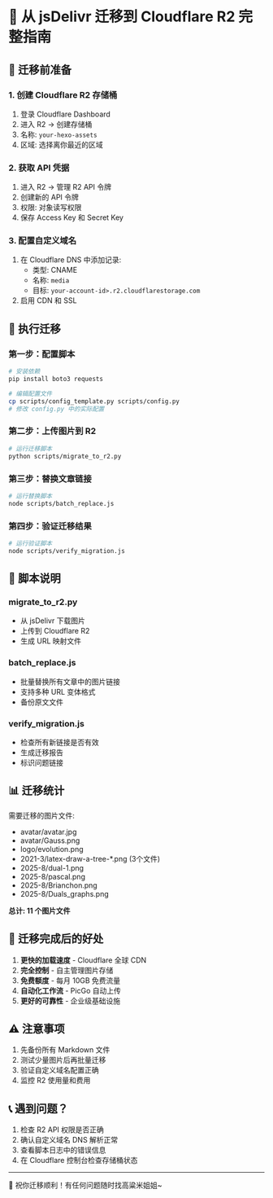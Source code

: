 # 📸 从 jsDelivr 迁移到 Cloudflare R2 完整指南

## 🎯 迁移前准备

### 1. 创建 Cloudflare R2 存储桶
1. 登录 Cloudflare Dashboard
2. 进入 R2 → 创建存储桶
3. 名称: `your-hexo-assets`
4. 区域: 选择离你最近的区域

### 2. 获取 API 凭据
1. 进入 R2 → 管理 R2 API 令牌
2. 创建新的 API 令牌
3. 权限: 对象读写权限
4. 保存 Access Key 和 Secret Key

### 3. 配置自定义域名
1. 在 Cloudflare DNS 中添加记录:
   - 类型: CNAME
   - 名称: `media`
   - 目标: `your-account-id>.r2.cloudflarestorage.com`
2. 启用 CDN 和 SSL

## 🚀 执行迁移

### 第一步：配置脚本
```bash
# 安装依赖
pip install boto3 requests

# 编辑配置文件
cp scripts/config_template.py scripts/config.py
# 修改 config.py 中的实际配置
```

### 第二步：上传图片到 R2
```bash
# 运行迁移脚本
python scripts/migrate_to_r2.py
```

### 第三步：替换文章链接
```bash
# 运行替换脚本
node scripts/batch_replace.js
```

### 第四步：验证迁移结果
```bash
# 运行验证脚本
node scripts/verify_migration.js
```

## 🔧 脚本说明

### migrate_to_r2.py
- 从 jsDelivr 下载图片
- 上传到 Cloudflare R2
- 生成 URL 映射文件

### batch_replace.js  
- 批量替换所有文章中的图片链接
- 支持多种 URL 变体格式
- 备份原文文件

### verify_migration.js
- 检查所有新链接是否有效
- 生成迁移报告
- 标识问题链接

## 📊 迁移统计

需要迁移的图片文件:
- avatar/avatar.jpg
- avatar/Gauss.png  
- logo/evolution.png
- 2021-3/latex-draw-a-tree-*.png (3个文件)
- 2025-8/dual-1.png
- 2025-8/pascal.png
- 2025-8/Brianchon.png
- 2025-8/Duals_graphs.png

**总计: 11 个图片文件**

## 🎉 迁移完成后的好处

1. **更快的加载速度** - Cloudflare 全球 CDN
2. **完全控制** - 自主管理图片存储
3. **免费额度** - 每月 10GB 免费流量
4. **自动化工作流** - PicGo 自动上传
5. **更好的可靠性** - 企业级基础设施

## ⚠️ 注意事项

1. 先备份所有 Markdown 文件
2. 测试少量图片后再批量迁移
3. 验证自定义域名配置正确
4. 监控 R2 使用量和费用

## 📞 遇到问题？

1. 检查 R2 API 权限是否正确
2. 确认自定义域名 DNS 解析正常
3. 查看脚本日志中的错误信息
4. 在 Cloudflare 控制台检查存储桶状态

---

💖 祝你迁移顺利！有任何问题随时找高粱米姐姐~